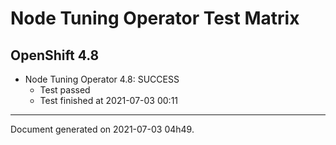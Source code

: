 
Node Tuning Operator Test Matrix
================================

OpenShift 4.8
-------------


* Node Tuning Operator 4.8: SUCCESS
  - Test passed
  - Test finished at 2021-07-03 00:11


---
Document generated on 2021-07-03 04h49.

